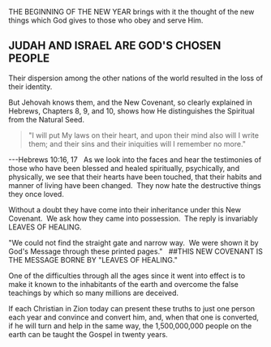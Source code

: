 THE BEGINNING OF THE NEW YEAR brings with it the thought of the new things which God gives to those who obey and serve Him.

## JUDAH AND ISRAEL ARE GOD'S CHOSEN PEOPLE

Their dispersion among the other nations of the world resulted in the loss of their identity.

But Jehovah knows them, and the New Covenant, so clearly explained in Hebrews, Chapters 8, 9, and 10, shows how He distinguishes the Spiritual from the Natural Seed.

>"I will put My laws on their heart, and upon their mind also will I write them; and their sins and their iniquities will I remember no more."

---Hebrews 10:16, 17
 
As we look into the faces and hear the testimonies of those who have been blessed and healed spiritually, psychically, and physically, we see that their hearts have been touched, that their habits and manner of living have been changed.  They now hate the destructive things they once loved.

Without a doubt they have come into their inheritance under this New Covenant.  We ask how they came into possession.  The reply is invariably LEAVES OF HEALING.

"We could not find the straight gate and narrow way.  We were shown it by God's Message through these printed pages."
 
##THIS NEW COVENANT IS THE MESSAGE BORNE BY "LEAVES OF HEALING."

One of the difficulties through all the ages since it went into effect is to make it known to the inhabitants of the earth and overcome the false teachings by which so many millions are deceived.

If each Christian in Zion today can present these truths to just one person each year and convince and convert him, and, when that one is converted, if he will turn and help in the same way, the 1,500,000,000 people on the earth can be taught the Gospel in twenty years.
